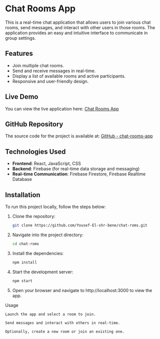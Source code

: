 # Chat Rooms App

This is a real-time chat application that allows users to join various chat rooms, send messages, and interact with other users in those rooms. The application provides an easy and intuitive interface to communicate in group settings.

## Features
- Join multiple chat rooms.
- Send and receive messages in real-time.
- Display a list of available rooms and active participants.
- Responsive and user-friendly design.

## Live Demo
You can view the live application here: [Chat Rooms App](https://chat-rooms-app-a4711.web.app)

## GitHub Repository
The source code for the project is available at: [GitHub - chat-rooms-app](https://github.com/Yousef-El-shr-bene/chat-roms)

## Technologies Used
- **Frontend**: React, JavaScript, CSS
- **Backend**: Firebase (for real-time data storage and messaging)
- **Real-time Communication**: Firebase Firestore, Firebase Realtime Database

## Installation

To run this project locally, follow the steps below:

1. Clone the repository:
   ```bash
   git clone https://github.com/Yousef-El-shr-bene/chat-roms.git
   ```
2. Navigate into the project directory:
   ```bash
   cd chat-roms
   ```
3. Install the dependencies:
   ```bash
   npm install
   ```
4. Start the development server:
   ```bash
   npm start
   ```
5. Open your browser and navigate to http://localhost:3000 to view the app.

Usage

    Launch the app and select a room to join.

    Send messages and interact with others in real-time.

    Optionally, create a new room or join an existing one.
